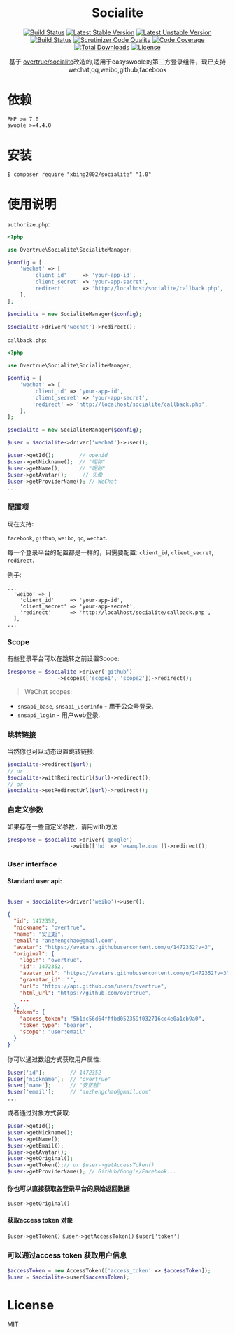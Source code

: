 <h1 align="center"> Socialite</h1>
<p align="center">
<a href="https://travis-ci.org/overtrue/socialite"><img src="https://travis-ci.org/overtrue/socialite.svg?branch=master" alt="Build Status"></a>
<a href="https://packagist.org/packages/overtrue/socialite"><img src="https://poser.pugx.org/overtrue/socialite/v/stable.svg" alt="Latest Stable Version"></a>
<a href="https://packagist.org/packages/overtrue/socialite"><img src="https://poser.pugx.org/overtrue/socialite/v/unstable.svg" alt="Latest Unstable Version"></a>
<a href="https://scrutinizer-ci.com/g/overtrue/socialite/build-status/master"><img src="https://scrutinizer-ci.com/g/overtrue/socialite/badges/build.png?b=master" alt="Build Status"></a>
<a href="https://scrutinizer-ci.com/g/overtrue/socialite/?branch=master"><img src="https://scrutinizer-ci.com/g/overtrue/socialite/badges/quality-score.png?b=master" alt="Scrutinizer Code Quality"></a>
<a href="https://scrutinizer-ci.com/g/overtrue/socialite/?branch=master"><img src="https://scrutinizer-ci.com/g/overtrue/socialite/badges/coverage.png?b=master" alt="Code Coverage"></a>
<a href="https://packagist.org/packages/overtrue/socialite"><img src="https://poser.pugx.org/overtrue/socialite/downloads" alt="Total Downloads"></a>
<a href="https://packagist.org/packages/overtrue/socialite"><img src="https://poser.pugx.org/overtrue/socialite/license" alt="License"></a>
</p>


<p align="center">基于 <a href="https://github.com/overtrue/socialite">overtrue/socialite</a>改造的,适用于easyswoole的第三方登录组件，现已支持wechat,qq,weibo,github,facebook</p>

# 依赖

```
PHP >= 7.0
swoole >=4.4.0
```
# 安装

```shell
$ composer require "xbing2002/socialite" "1.0"
```

# 使用说明


`authorize.php`:

```php
<?php

use Overtrue\Socialite\SocialiteManager;

$config = [
    'wechat' => [
        'client_id'     => 'your-app-id',
        'client_secret' => 'your-app-secret',
        'redirect'      => 'http://localhost/socialite/callback.php',
    ],
];

$socialite = new SocialiteManager($config);

$socialite->driver('wechat')->redirect();

```

`callback.php`:

```php
<?php

use Overtrue\Socialite\SocialiteManager;

$config = [
    'wechat' => [
        'client_id' => 'your-app-id',
        'client_secret' => 'your-app-secret',
        'redirect' => 'http://localhost/socialite/callback.php',
    ],
];

$socialite = new SocialiteManager($config);

$user = $socialite->driver('wechat')->user();

$user->getId();        // openid
$user->getNickname();  // "昵称"
$user->getName();      // "昵称"
$user->getAvatar();     // 头像
$user->getProviderName(); // WeChat
...
```

### 配置项

现在支持:

`facebook`, `github`, `weibo`,  `qq`, `wechat`.

每一个登录平台的配置都是一样的，只需要配置: `client_id`, `client_secret`, `redirect`.

例子:
```
...
  'weibo' => [
    'client_id'     => 'your-app-id',
    'client_secret' => 'your-app-secret',
    'redirect'      => 'http://localhost/socialite/callback.php',
  ],
...
```

### Scope

有些登录平台可以在跳转之前设置Scope:

```php
$response = $socialite->driver('github')
                ->scopes(['scope1', 'scope2'])->redirect();

```
> WeChat scopes:
- `snsapi_base`, `snsapi_userinfo` - 用于公众号登录.
- `snsapi_login` - 用户web登录.

### 跳转链接

当然你也可以动态设置跳转链接:

```php
$socialite->redirect($url);
// or
$socialite->withRedirectUrl($url)->redirect();
// or
$socialite->setRedirectUrl($url)->redirect();
```


### 自定义参数

如果存在一些自定义参数，请用with方法

```php
$response = $socialite->driver('google')
                    ->with(['hd' => 'example.com'])->redirect();
```

### User interface

#### Standard user api:

```php

$user = $socialite->driver('weibo')->user();
```

```json
{
  "id": 1472352,
  "nickname": "overtrue",
  "name": "安正超",
  "email": "anzhengchao@gmail.com",
  "avatar": "https://avatars.githubusercontent.com/u/1472352?v=3",
  "original": {
    "login": "overtrue",
    "id": 1472352,
    "avatar_url": "https://avatars.githubusercontent.com/u/1472352?v=3",
    "gravatar_id": "",
    "url": "https://api.github.com/users/overtrue",
    "html_url": "https://github.com/overtrue",
    ...
  },
  "token": {
    "access_token": "5b1dc56d64fffbd052359f032716cc4e0a1cb9a0",
    "token_type": "bearer",
    "scope": "user:email"
  }
}
```

你可以通过数组方式获取用户属性:

```php
$user['id'];        // 1472352
$user['nickname'];  // "overtrue"
$user['name'];      // "安正超"
$user['email'];     // "anzhengchao@gmail.com"
...
```

或者通过对象方式获取:

```php
$user->getId();
$user->getNickname();
$user->getName();
$user->getEmail();
$user->getAvatar();
$user->getOriginal();
$user->getToken();// or $user->getAccessToken()
$user->getProviderName(); // GitHub/Google/Facebook...
```

#### 你也可以直接获取各登录平台的原始返回数据

`$user->getOriginal()` 

#### 获取access token 对象

`$user->getToken()`
`$user->getAccessToken()`
`$user['token']` 


### 可以通过access token 获取用户信息

```php
$accessToken = new AccessToken(['access_token' => $accessToken]);
$user = $socialite->user($accessToken);
```

# License

MIT
